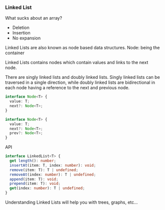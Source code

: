 ### Linked List

What sucks about an array?

- Deletion
- Insertion
- No expansion

Linked Lists are also known as node based data structures. Node: being the container

Linked Lists contains nodes which contain values and links to the next node.

There are singly linked lists and doubly linked lists. Singly linked lists can be traversed in a single direction, while doubly linked lists are bidirectional in each node having a reference to the next and previous node.

```ts
interface Node<T> {
  value: T;
  next?: Node<T>;
}

interface Node<T> {
  value: T;
  next?: Node<T>;
  prev?: Node<T>;
}
```

API

```ts
interface LinkedList<T> {
  get length(): number;
  insertAt(item: T, index: number): void;
  remove(item: T): T | undefined;
  removeAt(index: number): T | undefined;
  append(item: T): void;
  prepend(item: T): void;
  get(index: number): T | undefined;
}
```

Understanding Linked Lists will help you with trees, graphs, etc...
